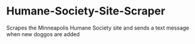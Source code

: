 # Humane-Society-Site-Scraper
Scrapes the Minneapolis Humane Society site and sends a text message when new doggos are added
